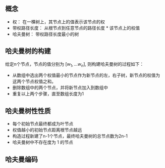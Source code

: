 
## 概念

- 权： 在一棵树上，其节点上的值表示该节点的权
- 带权路径长度： 从根节点到任意节点的路径长度 * 该节点上的权值
- 哈夫曼树： 带权路径长度最小的树

## 哈夫曼树的构建

给定n个节点，节点的值分别为 $[w_1, ...w_n]$, 则构建哈夫曼树的过程如下：

- 从数组中选出两个权值最小的节点作为新节点的左，右子树，新节点的权值为这两个节点权值之和。
- 删除数组中的两个节点，并将新节点加入到数组中
- 重复以上两个步骤，直至数组长度为1

## 哈夫曼树性性质

- 每个初始节点最终都成为叶节点
- 权值越小的初始节点距离根节点越远
- 构造过程新建了n-1个节点，最终哈夫曼树的总节点数为2n-1
- 哈夫曼树中不存在度为 1 的节点


## 哈夫曼编码

